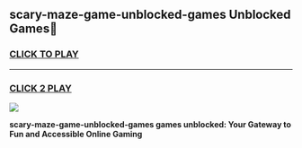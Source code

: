 
## scary-maze-game-unblocked-games Unblocked Games👋
<h3>
<a href="https://news.freeplayer.one?title=scary-maze-game-unblocked-games&ref=16F">CLICK TO PLAY</a></h3>
<hr>

<h3>
<a href="https://news.freeplayer.one?title=scary-maze-game-unblocked-games&ref=16F">CLICK 2 PLAY</a>
  
</h3>

<a href="https://news.freeplayer.one?title=scary-maze-game-unblocked-games&ref=16F/"><img src="https://clearcache.store/games.png"></a>


**scary-maze-game-unblocked-games games unblocked: Your Gateway to Fun and Accessible Online Gaming**
